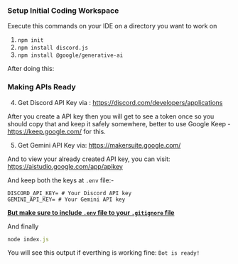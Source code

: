 ### Setup Initial Coding Workspace
Execute this commands on your IDE on a directory you want to work on
1. ```npm init```
2. ```npm install discord.js```
3. ```npm install @google/generative-ai```

After doing this:

### Making APIs Ready

4. Get Discord API Key via : https://discord.com/developers/applications

After you create a API key then you will get to see a token once so you should copy that and keep it safely somewhere, better to use Google Keep - https://keep.google.com/ for this.

5. Get Gemini API Key via: https://makersuite.google.com/

And to view your already created API key, you can visit: https://aistudio.google.com/app/apikey

And keep both the keys at `.env` file:-
```
DISCORD_API_KEY= # Your Discord API key
GEMINI_API_KEY= # Your Gemini API key 
```
**<u>But make sure to include `.env` file to your `.gitignore` file</u>**

And finally
```js
node index.js
```
You will see this output if everthing is working fine:
```Bot is ready!```
